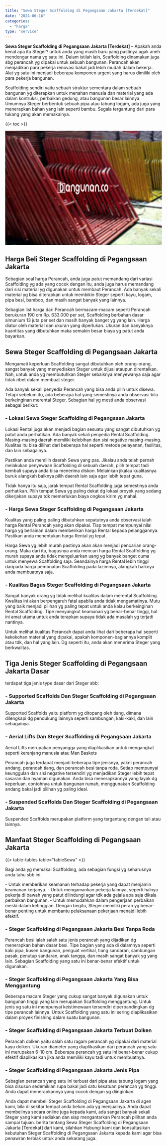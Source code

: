 ```yaml
---
title: "Sewa Steger Scaffolding di Pegangsaan Jakarta [Terdekat]"
date: "2024-06-16"
categories: 
  - "harga"
type: "service"
---
```


**Sewa Steger Scaffolding di Pegangsaan Jakarta \[Terdekat\]** – Apakah anda kenal apa itu Steger? untuk anda yang masih baru yang pastinya agak aneh mendengar nama yg satu ini. Dalam istilah lain, Scaffolding dinamakan juga sbg perancah yg dipakai untuk sebuah bangunan. Perancah akan menjadikan para pekerja renovasi bakal jadi lebih mudah dalam bekerja. Alat yg satu ini menjadi beberapa komponen urgent yang harus dimiliki oleh para pekerja bangunan.

Scaffolding sendiri yaitu sebuah struktur sementara dalam sebuah bangunan yg diterapkan untuk menahan manusia dan material yang ada dalam kontruksi, perbaikan gedung, atau bangunan besar lainnya. Umumnya Steger berbentuk sebuah pipa atau tabung logam, ada juga yang menerapkan bahan yang lain seperti bambu. Segala tergantung dari para tukang yang akan memakainya.

{{< toc >}}

![Sewa Steger Scaffolding di Pegangsaan Jakarta [Terdekat]](/images/sewa-scaffolding-steger-30.png)

## Harga Beli Steger Scaffolding di Pegangsaan Jakarta

Sebagian soal harga Perancah, anda juga patut memandang dari variasi Scaffolding yg ada yang cocok dengan itu, anda juga harus memandang dari sisi material yg digunakan untuk membaut Perancah. Ada banyak sekali material yg bisa diterapkan untuk membikin Steger seperti kayu, logam, pipa besi, bamboo, dan masih sangat banyak yang lainnya.

Sebagian list harga dari Perancah bermacam-macam seperti Perancah berukuran 190 cm Rp. 633.000 per set, Scaffolding berbahan dasar almunium 13 juta per set dan masih banyak banget yg yang lain. Harga diatur oleh material dan ukuran yang diperlukan. Ukuran dan banyaknya kuantitas yang dibutuhkan maka semakin besar biaya yg patut anda bayarkan.

## Sewa Steger Scaffolding di Pegangsaan Jakarta

Mengamati keperluan Scaffolding sangat dibutuhkan oleh orang-orang, sangat banyak yang menyediakan Steger untuk dijual ataupun direntalkan. Nah, untuk anda yg membutuhkan Steger sebaiknya menyewanya saja agar tidak ribet dalam membuat steger.

Ada banyak sekali penyedia Perancah yang bisa anda pilih untuk disewa. Tetapi sebelum itu, ada beberapa hal yang semestinya anda observasi bila berkeinginan merental Steger. Sebagian hal yg mesti anda observasi sebagai berikut:

### \- Lokasi Sewa Steger Scaffolding di Pegangsaan Jakarta

Lokasi Rental juga akan menjadi bagian sesuatu yang sangat dibutuhkan yg patut anda perhatikan. Ada banyak sekali penyedia Rental Scaffolding. Masing-masing daerah memiliki kelebihan dan sisi negative masing-masing. Kualitas itu bisa dilihat dari beberapa hal seperti metode pelayanan, fasilitas, dan lain sebagainya.

Pastikan anda memilih daerah Sewa yang pas. Jikalau anda telah pernah melakukan penyewaan Scaffolding di sebuah daerah, pilih tempat tadi kembali supaya anda bisa menerima diskon. Melainkan jikalau kualitasnya buruk alangkah baiknya pilih daerah lain saja agar lebih tepat guna.

Tidak hanya itu saja, jarak tempat Rental Scaffolding juga semestinya anda perhatikan. Pilih tempat Sewa yg paling dekat dg lokasi proyek yang sedang dikerjakan supaya tdk memerlukan biaya ongkos kirim yg mahal.

### \- Harga Sewa Steger Scaffolding di Pegangsaan Jakarta

Kualitas yang paling paling dibutuhkan sepatutnya anda observasi ialah harga Rental Perancah yang akan dipakai. Tiap tempat mempunyai nilai harga yg berlainan dalam memberikan harga Rental kepada pelanggannya. Pastikan anda menentukan harga Rental yg tepat.

Harga Sewa yg lebih murah pastinya akan akan menjadi pencarian orang-orang. Maka dari itu, bagusnya anda mencari harga Rental Scaffolding yg murah supaya anda tidak mengeluarkan uang yg banyak banget cuma untuk menyewa Scaffolding saja. Seandainya harga Rental lebih tinggi daripada harga pembuatan Scaffolding pada lazimnya, alangkah baiknya anda membuatnya saja.

### \- Kualitas Bagus Steger Scaffolding di Pegangsaan Jakarta

Sangat banyak orang yg tidak melihat kualitas dalam merental Scaffolding. Kwalitas ini akan berpengaruh fatal apabila anda tidak mengamatinya. Mutu yang baik menjadi pilihan yg paling tepat untuk anda kalau berkeinginan Rental Scaffolding. Tipe menyangkut keamanan yg benar-benar tinggi, hal ini amat utama untuk anda terapkan supaya tidak ada masalah yg terjadi nantinya.

Untuk melihat kualitas Perancah dapat anda lihat dari beberapa hal seperti kekokohan material yang dipakai, apakah komponen-bagiannya komplit atau tdk, dan hal yang lain. Dg seperti itu, anda akan menerima Steger yang berkwalitas.

## Tiga Jenis Steger Scaffolding di Pegangsaan Jakarta Dasar

terdapat tiga jenis type dasar dari Steger sbb:

### \- Supported Scaffolds Dan Steger Scaffolding di Pegangsaan Jakarta

Supported Scaffolds yaitu platform yg ditopang oleh tiang, dimana dilengkapi dg pendukung lainnya seperti sambungan, kaki-kaki, dan lain sebagainya.

### \- Aerial Lifts Dan Steger Scaffolding di Pegangsaan Jakarta

Aerial Lifts merupakan penyangga yang diaplikasikan untuk mengangkat seperti keranjang manusia atau Man Baskets

Perancah juga terdapat menjadi beberapa tipe jenisnya, yakni perancah andang, perancah tiang, dan perancah besi tanpa roda. Setiap mempunyai keunggulan dan sisi negative tersendiri yg menjadikan Steger lebih tepat sasaran dan nyaman digunakan. Anda bisa menerapkannya yang layak dg keperluan, contohnya untuk bangunan rumah, menggunakan Scaffolding andang bakal jadi pilihan yg paling ideal.

### \- Suspended Scaffolds Dan Steger Scaffolding di Pegangsaan Jakarta

Suspended Scaffolds merupakan platform yang tergantung dengan tali atau lainnya.

## Manfaat Steger Scaffolding di Pegangsaan Jakarta

{{< table-tables table="tableSewa" >}}

Bagi anda yg memakai Scaffolding, ada sebagian fungsi yg seharusnya anda tahu sbb ini:

\- Untuk memberikan keamanan terhadap pekerja yang dapat menjamin keamanan kerjanya. - Untuk mengamankan pekerja lainnya, seperti halnya pekerja di bawah yang patut dilindungi agar tdk ada gejala apa saja dikala perbaikan bangunan. - Untuk memudahkan dalam pengerjaan perbaikan meski dalam ketinggian. Dengan begitu, Steger memiliki peran yg benar-benar penting untuk membantu pelaksanaan pekerjaan menajdi lebih efektif.

### \- Steger Scaffolding di Pegangsaan Jakarta Besi Tanpa Roda

Perancah besi ialah salah satu jenis perancah yang dijadikan dg menerapkan bahan dasar besi. Tipe bagian yang ada di dalamnya seperti kaki pipa, kusen bangunan, penguat vertikal, tiang sandaran, sambungan pasak, penutup sandaran, anak tangga, dan masih sangat banyak yg yang lain. Sebagian Scaffolding yang satu ini benar-benar efektif untuk digunakan.

### \- Steger Scaffolding di Pegangsaan Jakarta Yang Bisa Menggantung

Beberapa macam Steger yang cukup sangat banyak digunakan untuk bangunan tinggi yang lain merupakan Scaffolding menggantung. Untuk jenis yg satu ini mempunyai keistimewaan tersendiri diperbandingkan dg tipe perancah lainnya. Untuk Scaffolding yang satu ini sering diaplikasikan dalam proyek finishing dalam suatu bangunan.

### \- Steger Scaffolding di Pegangsaan Jakarta Terbuat Dolken

Perancah dolken yaitu salah satu ragam perancah yg dipakai dari material kayu dolken. Ukuran diameter yang diaplikasikan dari perancah yang satu ini merupakan 6-10 cm. Beberapa perancah yg satu ini benar-benar cukup efektif diaplikasikan jika anda memiliki kayu tadi untuk membuatnya.

### \- Steger Scaffolding di Pegangsaan Jakarta Jenis Pipa

Sebagian perancah yang satu ini terbuat dari pipa atau tabung logam yang bisa disusun sedemikian rupa bakal jadi satu kesatuan perancah yg tinggi. Anda dapat menerapkannya yang cocok dengan yg diinginkan.

Anda dapat membeli Steger Scaffolding di Pegangsaan Jakarta di agen kami, bila di sekitar tempat anda belum ada yg menjualnya. Anda dapat membelinya secara online juga kepada kami, ada sangat banyak sekali Steger yang kami sediakan dan siap mengantarkan Perancah pilihan anda sampai tujuan. berita tentang Sewa Steger Scaffolding di Pegangsaan Jakarta \[Terdekat\] dari kami, silahkan Hubungi kami dan konsultasikan kebutuhan Steger Scaffolding di Pegangsaan Jakarta kepada kami agar bisa penawran terbiak untuk anda sekarang juga.
